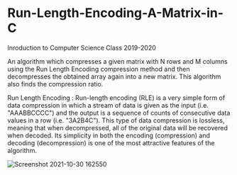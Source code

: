 # Run-Length-Encoding-A-Matrix-in-C

Inroduction to Computer Science Class 2019-2020

An algorithm which compresses a given matrix with N rows and M
columns using the Run Length Encoding compression method and then decompresses
the obtained array again into a new matrix. This algorithm also finds the
compression ratio.

Run Length Encoding :
Run-length encoding (RLE) is a very simple form of data compression in which a stream
of data is given as the input (i.e. "AAABBCCCC") and the output is a sequence of counts
of consecutive data values in a row (i.e. "3A2B4C"). This type of data compression is
lossless, meaning that when decompressed, all of the original data will be recovered
when decoded. Its simplicity in both the encoding (compression) and decoding
(decompression) is one of the most attractive features of the algorithm.


![Screenshot 2021-10-30 162550](https://user-images.githubusercontent.com/49107892/139534494-60bb0274-b981-4dd5-b3e4-73b073caf7fc.png)
